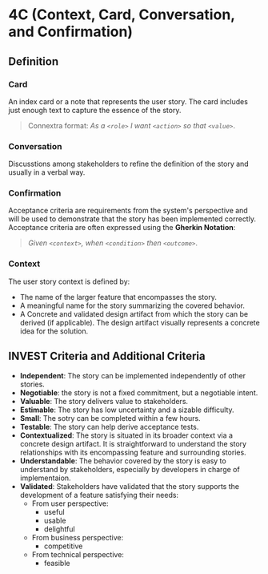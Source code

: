 # 4C (Context, Card, Conversation, and Confirmation)

## Definition

### Card

An index card or a note that represents the user story. The card includes just enough text to capture the essence of the story.

> Connextra format: *As a `<role>` I want `<action>` so that `<value>`*.

### Conversation

Discusstions among stakeholders to refine the definition of the story and usually in a verbal way.

### Confirmation

Acceptance criteria are requirements from the system's perspective and will be used to demonstrate that the story has been implemented correctly. Acceptance criteria are often expressed using the **Gherkin Notation**:

> *Given `<context>`, when `<condition>` then `<outcome>`*.

### Context

The user story context is defined by:

- The name of the larger feature that encompasses the story.
- A meaningful name for the story summarizing the covered behavior.
- A Concrete and validated design artifact from which the story can be derived (if applicable). The design artifact visually represents a concrete idea for the solution.

## INVEST Criteria and Additional Criteria

- **Independent**: The story can be implemented independently of other stories.
- **Negotiable**: the story is not a fixed commitment, but a negotiable intent.
- **Valuable**: The story delivers value to stakeholders.
- **Estimable**: The story has low uncertainty and a sizable difficulty.
- **Small**: The sotry can be completed within a few hours.
- **Testable**: The story can help derive acceptance tests.
- **Contextualized**: The story is situated in its broader context via a concrete design artifact. It is straightforward to understand the story relationships with its encompassing feature and surrounding stories.
- **Understandable**: The behavior covered by the story is easy to understand by stakeholders, especially by developers in charge of implementaion.
- **Validated**: Stakeholders have validated that the story supports the development of a feature satisfying their needs:
  - From user perspective:
    - useful
    - usable
    - delightful
  - From business perspective:
    - competitive
  - From technical perspective:
    - feasible
